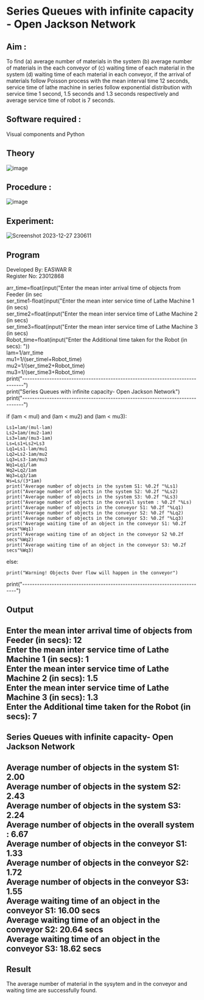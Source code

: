 # Series Queues with infinite capacity - Open Jackson Network

## Aim :
To find (a) average number of materials in the system (b) average number of materials in the each conveyor of (c) waiting time of each material in the system (d) waiting time of each material in each conveyor, if the arrival  of materials follow Poisson process with the mean interval time 12 seconds, service time of  lathe machine in series follow exponential distribution  with service time  1 second, 1.5 seconds and 1.3 seconds respectively and average service time of robot is 7 seconds.

## Software required :
Visual components and Python

## Theory

![image](https://user-images.githubusercontent.com/103921593/203239736-7b81f599-71a8-4ae7-b63e-5d98acd9ea54.png)


## Procedure :

![image](https://user-images.githubusercontent.com/103921593/203239789-bc870dce-6727-487b-a0e2-4fc3f5114889.png)


## Experiment:
![Screenshot 2023-12-27 230611](https://github.com/EaswarR2005/Open-Jacson-Networks/assets/146931525/a5fdff50-a1ce-48d3-bbf2-f88af4df37c0)


## Program
Developed By: EASWAR R     
Register No: 23012868    

arr_time=float(input("Enter the mean inter arrival time of objects from Feeder (in sec   
ser_time1-float(input("Enter the mean inter service time of Lathe Machine 1 (in secs)    
ser_time2=float(input("Enter the mean inter service time of Lathe Machine 2 (in secs)    
ser_time3=float(input("Enter the mean inter service time of Lathe Machine 3 (in secs)    
Robot_time=float(input("Enter the Additional time taken for the Robot (in secs): "))   
lam=1/arr_time    
mu1=1/(ser_timel+Robot_time)      
mu2=1/(ser_time2+Robot_time)    
mu3=1/(ser_time3+Robot_time)      
print("------------------------------------------------------------------------------")    
print("Series Queues with infinite capacity- Open Jackson Network")      
print("------------------------------------------------------------------------------")      

if (lam < mul) and (lam < mu2) and (lam < mu3):         

    Ls1=lam/(mul-lam)     
    Ls2=1am/(mu2-1am)     
    Ls3=lam/(mu3-1am)     
    Ls=Ls1+Ls2+Ls3     
    Lq1=Ls1-lam/mu1      
    Lq2=Ls2-1am/mu2      
    Lq3=Ls3-1am/mu3     
    Wq1=Lq1/lam      
    Wq2=Lq2/1am      
    Wq3=Lq3/1am       
    Ws=Ls/(3*1am)       
    print("Average number of objects in the system S1: %0.2f "%Ls1)     
    print("Average number of objects in the system S2: %0.2f "%Ls2)     
    print("Average number of objects in the system S3: %0.2f "%Ls3)     
    print("Average number of objects in the overall system : %0.2f "%Ls)     
    print("Average number of objects in the conveyor S1: %0.2f "%Lq1)     
    print("Average number of objects in the conveyor S2: %0.2f "%Lq2)     
    print("Average number of objects in the conveyor S3: %0.2f "%Lq3)     
    print("Average waiting time of an object in the conveyor S1: %0.2f secs"%Wq1)     
    print("Average waiting time of an object in the conveyor S2 %0.2f secs"%Wq2)     
    print("Average waiting time of an object in the conveyor S3: %0.2f secs"%Wq3)      
else: 

    print("Warning! Objects Over flow will happen in the conveyor")       
print("---------------------------------------------------------------------------")
## Output

Enter the mean inter arrival time of objects from Feeder (in secs): 12   
Enter the mean inter service time of Lathe Machine 1 (in secs): 1     
Enter the mean inter service time of Lathe Machine 2 (in secs): 1.5     
Enter the mean inter service time of Lathe Machine 3 (in secs): 1.3      
Enter the Additional time taken for the Robot (in secs): 7       
--------------------------------------------------------------------
Series Queues with infinite capacity- Open Jackson Network       
--------------------------------------------------------------------
Average number of objects in the system S1: 2.00        
Average number of objects in the system S2: 2.43      
Average number of objects in the system S3: 2.24     
Average number of objects in the overall system : 6.67      
Average number of objects in the conveyor S1: 1.33      
Average number of objects in the conveyor S2: 1.72     
Average number of objects in the conveyor S3: 1.55      
Average waiting time of an object in the conveyor S1: 16.00 secs     
Average waiting time of an object in the conveyor S2: 20.64 secs        
Average waiting time of an object in the conveyor S3: 18.62 secs        
--------------------------------------------------------------------
## Result
The average number of material in the sysytem and in the conveyor and waiting time are successfully found.
